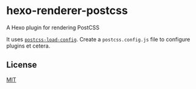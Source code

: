 # hexo-renderer-postcss

A Hexo plugin for rendering PostCSS

It uses [`postcss-load-config`](https://www.npmjs.com/package/postcss-load-config).
Create a `postcss.config.js` file to configure plugins et cetera.

## License

[MIT](./LICENSE)
